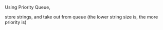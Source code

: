 Using Priority Queue, 

store strings, and take out from queue
(the lower string size is, the more priority is)